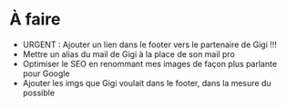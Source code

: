 # À faire

- URGENT : Ajouter un lien dans le footer vers le partenaire de Gigi !!!
- Mettre un alias du mail de Gigi à la place de son mail pro
- Optimiser le SEO en renommant mes images de façon plus parlante pour Google
- Ajouter les imgs que Gigi voulait dans le footer, dans la mesure du possible
